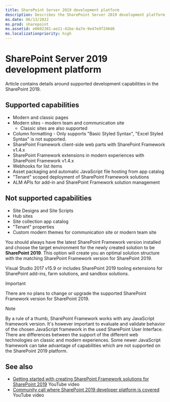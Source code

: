 ```yaml
---
title: SharePoint Server 2019 development platform
description: Describes the SharePoint Server 2019 development platform and details the platform's supported and unsupported capabilities.
ms.date: 06/13/2022
ms.prod: sharepoint
ms.assetid: e0602381-ae11-41be-6a7e-9e47e9f246d6
ms.localizationpriority: high
---
```


# SharePoint Server 2019 development platform

Article contains details around supported development capabilities in the SharePoint 2019.

## Supported capabilities

- Modern and classic pages
- Modern sites - modern team and communication site
  - Classic sites are also supported
- Column formatting - Only supports "Basic Styled Syntax", "Excel Styled Syntax" is not supported.
- SharePoint Framework client-side web parts with SharePoint Framework v1.4.x
- SharePoint Framework extensions in modern experiences with SharePoint Framework v1.4.x
- Webhooks for list items
- Asset packaging and automatic JavaScript file hosting from app catalog
- "Tenant" scoped deployment of SharePoint Framework solutions
- ALM APIs for add-in and SharePoint Framework solution management

## Not supported capabilities

- Site Designs and Site Scripts
- Hub sites
- Site collection app catalog
- "Tenant" properties
- Custom modern themes for communication site or modern team site

You should always have the latest SharePoint Framework version installed and choose the target environment for the newly created solution to be **SharePoint 2019**. This option will create you an optimal solution structure with the matching SharePoint Framework version for SharePoint 2019.

Visual Studio 2017 v15.9 or includes SharePoint 2019 tooling extensions for SharePoint add-ins, farm solutions, and sandbox solutions.

> [!IMPORTANT]
> There are no plans to change or upgrade the supported SharePoint Framework version for SharePoint 2019.

> [!NOTE]
> By a rule of a thumb, SharePoint Framework works with any JavaScript framework version. It's however important to evaluate and validate behavior of the chosen JavaScript framework in the used SharePoint User Interface. There are differences between the support of the different web technologies on classic and modern experiences. Some newer JavaScript framework can take advantage of capabilities which are not supported on the SharePoint 2019 platform.

## See also

- [Getting started with creating SharePoint Framework solutions for SharePoint 2019](https://www.youtube.com/watch?v=uewOxEnw2_A) YouTube video
- [Community call where SharePoint 2019 developer platform is covered](https://www.youtube.com/watch?v=qPmr7c2B0uk) YouTube video
